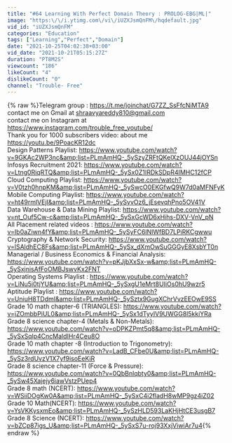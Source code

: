 ```yaml
---
title: "#64 Learning With Perfect Domain Theory : PROLOG-EBG|ML|"
image: "https:\/\/i.ytimg.com\/vi\/iUZXJsmQnFM\/hqdefault.jpg"
vid_id: "iUZXJsmQnFM"
categories: "Education"
tags: ["Learning","Perfect","Domain"]
date: "2021-10-25T04:02:38+03:00"
vid_date: "2021-10-21T05:15:27Z"
duration: "PT8M2S"
viewcount: "186"
likeCount: "4"
dislikeCount: "0"
channel: "Trouble- Free"
---
```

{% raw %}Telegram group : <a rel="nofollow" target="blank" href="https://t.me/joinchat/G7ZZ_SsFfcNiMTA9">https://t.me/joinchat/G7ZZ_SsFfcNiMTA9</a><br />contact me on Gmail at shraavyareddy810@gmail.com <br />contact me on Instagram at <a rel="nofollow" target="blank" href="https://www.instagram.com/trouble_free_youtube/">https://www.instagram.com/trouble_free_youtube/</a><br />Thank you for 1000 subscribers video: about me <a rel="nofollow" target="blank" href="https://youtu.be/9PoacKR12dc">https://youtu.be/9PoacKR12dc</a><br />Design Patterns Playlist: <a rel="nofollow" target="blank" href="https://www.youtube.com/watch?v=9GKAc2WP3nc&amp;list=PLmAmHQ-_5ySzyZRFtQKelXzOUJ44jOYSn">https://www.youtube.com/watch?v=9GKAc2WP3nc&amp;list=PLmAmHQ-_5ySzyZRFtQKelXzOUJ44jOYSn</a><br />Infosys Recruitment 2021: <a rel="nofollow" target="blank" href="https://www.youtube.com/watch?v=Ltng0RiqRTQ&amp;list=PLmAmHQ-_5ySx0Z1IRDkSDpR4IMHC12fCP">https://www.youtube.com/watch?v=Ltng0RiqRTQ&amp;list=PLmAmHQ-_5ySx0Z1IRDkSDpR4IMHC12fCP</a><br />Cloud Computing Playlist: <a rel="nofollow" target="blank" href="https://www.youtube.com/watch?v=V0tzh0hnpKM&amp;list=PLmAmHQ-_5ySwcO0EKGfwQ9W7d0aMFNFyK">https://www.youtube.com/watch?v=V0tzh0hnpKM&amp;list=PLmAmHQ-_5ySwcO0EKGfwQ9W7d0aMFNFyK</a><br />Mobile Computing Playlist: <a rel="nofollow" target="blank" href="https://www.youtube.com/watch?v=ht49rmlVEjI&amp;list=PLmAmHQ-_5ySyvOz6_jEsevqhPno5OV41V">https://www.youtube.com/watch?v=ht49rmlVEjI&amp;list=PLmAmHQ-_5ySyvOz6_jEsevqhPno5OV41V</a><br />Data Warehouse &amp; Data Mining Playlist: <a rel="nofollow" target="blank" href="https://www.youtube.com/watch?v=nt_Ouf5Cw-c&amp;list=PLmAmHQ-_5ySxGcWD6xHihs-DXV-VnV_pN">https://www.youtube.com/watch?v=nt_Ouf5Cw-c&amp;list=PLmAmHQ-_5ySxGcWD6xHihs-DXV-VnV_pN</a><br />All Placement related videos : <a rel="nofollow" target="blank" href="https://www.youtube.com/watch?v=Ib0aZiwn4fY&amp;list=PLmAmHQ-_5ySyFC6lNlWfBD7LPiRKCgwwu">https://www.youtube.com/watch?v=Ib0aZiwn4fY&amp;list=PLmAmHQ-_5ySyFC6lNlWfBD7LPiRKCgwwu</a><br />Cryptography &amp; Network Security: <a rel="nofollow" target="blank" href="https://www.youtube.com/watch?v=lSAldhEC8Fs&amp;list=PLmAmHQ-_5ySx_dXmOwSuGGGyE8XsbYT0n">https://www.youtube.com/watch?v=lSAldhEC8Fs&amp;list=PLmAmHQ-_5ySx_dXmOwSuGGGyE8XsbYT0n</a><br />Managerial / Business Economics &amp; Financial Analysis: <a rel="nofollow" target="blank" href="https://www.youtube.com/watch?v=pKJjbXxSx-w&amp;list=PLmAmHQ-_5ySxjnisAfFoOMBJswvKx2FNT">https://www.youtube.com/watch?v=pKJjbXxSx-w&amp;list=PLmAmHQ-_5ySxjnisAfFoOMBJswvKx2FNT</a><br />Operating Systems Playlist : <a rel="nofollow" target="blank" href="https://www.youtube.com/watch?v=LiNu5i0tjYU&amp;list=PLmAmHQ-_5ySxgU1eMrt8UIiOs0hU9wzr5">https://www.youtube.com/watch?v=LiNu5i0tjYU&amp;list=PLmAmHQ-_5ySxgU1eMrt8UIiOs0hU9wzr5</a><br />Aptitude Playlist : <a rel="nofollow" target="blank" href="https://www.youtube.com/watch?v=UniuH8TDdmI&amp;list=PLmAmHQ-_5ySztx9GugXChrVvzEEOwE9SS">https://www.youtube.com/watch?v=UniuH8TDdmI&amp;list=PLmAmHQ-_5ySztx9GugXChrVvzEEOwE9SS</a><br />Grade 10 math chapter-6 (TRIANGLES): <a rel="nofollow" target="blank" href="https://www.youtube.com/watch?v=jZOmbbPiUL0&amp;list=PLmAmHQ-_5ySx1dTyyIV9UWGG8l5kkiYRa">https://www.youtube.com/watch?v=jZOmbbPiUL0&amp;list=PLmAmHQ-_5ySx1dTyyIV9UWGG8l5kkiYRa</a><br />Grade 8 science chapter-4 (Metals &amp; Non-Metals): <a rel="nofollow" target="blank" href="https://www.youtube.com/watch?v=oDPKZPmt5q8&amp;list=PLmAmHQ-_5ySxSqlp4CncMaldIHr4Ceu8O">https://www.youtube.com/watch?v=oDPKZPmt5q8&amp;list=PLmAmHQ-_5ySxSqlp4CncMaldIHr4Ceu8O</a><br />Grade 10 math chapter -8 (Introduction to Trigonometry): <a rel="nofollow" target="blank" href="https://www.youtube.com/watch?v=LadB_CFbe0U&amp;list=PLmAmHQ-_5ySz3rdUvzV1X7yf9isoEeKiR">https://www.youtube.com/watch?v=LadB_CFbe0U&amp;list=PLmAmHQ-_5ySz3rdUvzV1X7yf9isoEeKiR</a><br />Grade 8 science chapter-11 (Force &amp; Pressure): <a rel="nofollow" target="blank" href="https://www.youtube.com/watch?v=0QbBnlqbty0&amp;list=PLmAmHQ-_5ySw45Xajejy6iawVstzPUep4">https://www.youtube.com/watch?v=0QbBnlqbty0&amp;list=PLmAmHQ-_5ySw45Xajejy6iawVstzPUep4</a><br />Grade 8 math (NCERT): <a rel="nofollow" target="blank" href="https://www.youtube.com/watch?v=WSiiDOgKw0A&amp;list=PLmAmHQ-_5ySxC4i2fladH8wMP9gz4iZ02">https://www.youtube.com/watch?v=WSiiDOgKw0A&amp;list=PLmAmHQ-_5ySxC4i2fladH8wMP9gz4iZ02</a><br />Grade 10 Math(NCERT): <a rel="nofollow" target="blank" href="https://www.youtube.com/watch?v=YsVKKysxmEo&amp;list=PLmAmHQ-_5ySzHLD593LaKHjHtCE3usgB7">https://www.youtube.com/watch?v=YsVKKysxmEo&amp;list=PLmAmHQ-_5ySzHLD593LaKHjHtCE3usgB7</a><br />Grade 8 Science (NCERT): <a rel="nofollow" target="blank" href="https://www.youtube.com/watch?v=bZCp87igs_U&amp;list=PLmAmHQ-_5ySxS7u-roj93XxjViwiAr7u4">https://www.youtube.com/watch?v=bZCp87igs_U&amp;list=PLmAmHQ-_5ySxS7u-roj93XxjViwiAr7u4</a>{% endraw %}
